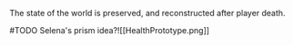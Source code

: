 The state of the world is preserved, and reconstructed after player death.

#TODO Selena's prism idea?![[HealthPrototype.png]]